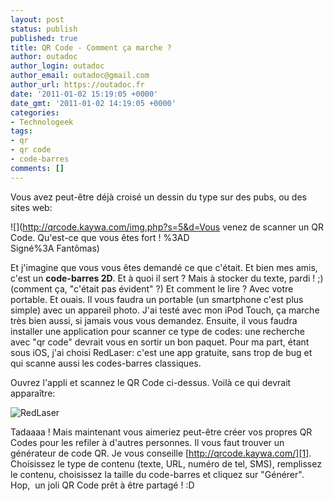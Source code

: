 ```yaml
---
layout: post
status: publish
published: true
title: QR Code - Comment ça marche ?
author: outadoc
author_login: outadoc
author_email: outadoc@gmail.com
author_url: https://outadoc.fr
date: '2011-01-02 15:19:05 +0000'
date_gmt: '2011-01-02 14:19:05 +0000'
categories:
- Technologeek
tags:
- qr
- qr code
- code-barres
comments: []
---
```

Vous avez peut-être déjà croisé un dessin du type sur des pubs, ou des sites web:

![](http://qrcode.kaywa.com/img.php?s=5&d=Vous venez de scanner un QR Code. Qu'est-ce que vous êtes fort ! %3AD<br />Signé%3A Fantômas)

Et j'imagine que vous vous êtes demandé ce que c'était. Et bien mes amis, c'est un **code-barres 2D**. Et à quoi il sert ? Mais à stocker du texte, pardi ! ;) (comment ça, "c'était pas évident" ?) Et comment le lire ? Avec votre portable. Et ouais. Il vous faudra un portable (un smartphone c'est plus simple) avec un appareil photo. J'ai testé avec mon iPod Touch, ça marche très bien aussi, si jamais vous vous demandez. Ensuite, il vous faudra installer une application pour scanner ce type de codes: une recherche avec "qr code" devrait vous en sortir un bon paquet. Pour ma part, étant sous iOS, j'ai choisi RedLaser: c'est une app gratuite, sans trop de bug et qui scanne aussi les codes-barres classiques.

Ouvrez l'appli et scannez le QR Code ci-dessus. Voilà ce qui devrait apparaître:

![](https://outadoc.fr/wp-content/uploads/2011/01/IMG_04831.png "RedLaser")

Tadaaaa ! Mais maintenant vous aimeriez peut-être créer vos propres QR Codes pour les refiler à d'autres personnes. Il vous faut trouver un générateur de code QR. Je vous conseille [http://qrcode.kaywa.com/][1]. Choisissez le type de contenu (texte, URL, numéro de tel, SMS), remplissez le contenu, choisissez la taille du code-barres et cliquez sur "Générer". Hop,  un joli QR Code prêt à être partagé ! :D

[1]: http://qrcode.kaywa.com/
